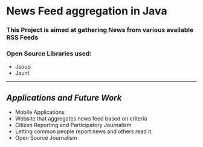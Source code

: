 News Feed aggregation in Java
=============================

### This Project is aimed at gathering News from various available RSS Feeds
### Open Source Libraries used:

+ Jsoup
+ Jaunt

*******************************

## *Applications and Future Work*

+ Mobile Applications
+ Website that aggregates news feed based on criteria
+ Citizen Reporting and Participatory Journalism
+ Letting common people report news and others read it
+ Open Source Journalism





